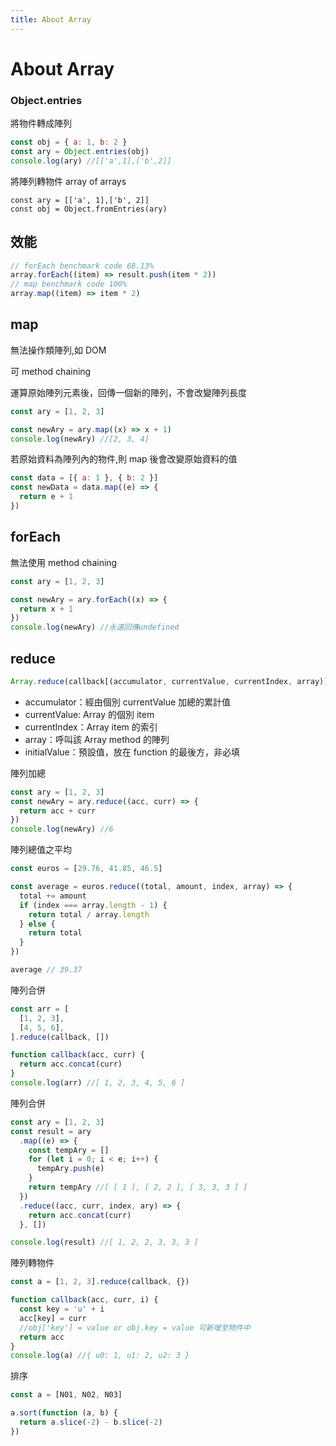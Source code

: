 ```yaml
---
title: About Array
---
```

# About Array

### Object.entries

將物件轉成陣列

```javascript
const obj = { a: 1, b: 2 }
const ary = Object.entries(obj)
console.log(ary) //[['a',1],['b',2]]
```

將陣列轉物件 array of arrays

```javascript=
const ary = [['a', 1],['b', 2]]
const obj = Object.fromEntries(ary)
```

## 效能

```javascript
// forEach benchmark code 68.13%
array.forEach((item) => result.push(item * 2))
// map benchmark code 100%
array.map((item) => item * 2)
```

## map

無法操作類陣列,如 DOM

可 method chaining

運算原始陣列元素後，回傳一個新的陣列，不會改變陣列長度

```javascript
const ary = [1, 2, 3]

const newAry = ary.map((x) => x + 1)
console.log(newAry) //[2, 3, 4]
```

若原始資料為陣列內的物件,則 map 後會改變原始資料的值

```javascript
const data = [{ a: 1 }, { b: 2 }]
const newData = data.map((e) => {
  return e + 1
})
```

## forEach

無法使用 method chaining

```javascript
const ary = [1, 2, 3]

const newAry = ary.forEach((x) => {
  return x + 1
})
console.log(newAry) //永遠回傳undefined
```

## reduce

```javascript
Array.reduce(callback[(accumulator, currentValue, currentIndex, array)], initialValue)
```

- accumulator：經由個別 currentValue 加總的累計值
- currentValue: Array 的個別 item
- currentIndex：Array item 的索引
- array：呼叫該 Array method 的陣列
- initialValue：預設值，放在 function 的最後方，非必填

陣列加總

```javascript
const ary = [1, 2, 3]
const newAry = ary.reduce((acc, curr) => {
  return acc + curr
})
console.log(newAry) //6
```

陣列總值之平均

```javascript
const euros = [29.76, 41.85, 46.5]

const average = euros.reduce((total, amount, index, array) => {
  total += amount
  if (index === array.length - 1) {
    return total / array.length
  } else {
    return total
  }
})

average // 39.37
```

陣列合併

```javascript
const arr = [
  [1, 2, 3],
  [4, 5, 6],
].reduce(callback, [])

function callback(acc, curr) {
  return acc.concat(curr)
}
console.log(arr) //[ 1, 2, 3, 4, 5, 6 ]
```

陣列合併

```javascript
const ary = [1, 2, 3]
const result = ary
  .map((e) => {
    const tempAry = []
    for (let i = 0; i < e; i++) {
      tempAry.push(e)
    }
    return tempAry //[ [ 1 ], [ 2, 2 ], [ 3, 3, 3 ] ]
  })
  .reduce((acc, curr, index, ary) => {
    return acc.concat(curr)
  }, [])

console.log(result) //[ 1, 2, 2, 3, 3, 3 ]
```

陣列轉物件

```javascript
const a = [1, 2, 3].reduce(callback, {})

function callback(acc, curr, i) {
  const key = 'u' + i
  acc[key] = curr
  //obj['key'] = value or obj.key = value 可新增至物件中
  return acc
}
console.log(a) //{ u0: 1, u1: 2, u2: 3 }
```

排序

```javascript
const a = [N01, N02, N03]

a.sort(function (a, b) {
  return a.slice(-2) - b.slice(-2)
})
```
